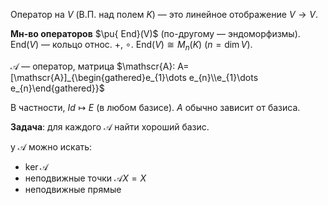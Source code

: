 Оператор на $V$ (В.П. над полем $K$) — это линейное отображение $V→V$. 

**Мн-во операторов** $\pu{ End}(V)$ (по-другому — эндоморфизмы). $\mathrm{End}(V)$ — кольцо относ. $+,\ \circ$. $\mathrm{End}(V)\cong M_{n}(K)$ ($n=\dim V$).

$\mathscr{A}$ — оператор, матрица $\mathscr{A}: A=[\mathscr{A}]_{\begin{gathered}e_{1}\dots e_{n}\\e_{1}\dots e_{n}\end{gathered}}$

В частности, $Id \mapsto E$ (в любом базисе). $A$ обычно зависит от базиса.

**Задача**: для каждого $\mathscr{A}$ найти хороший базис.

у $\mathscr{A}$ можно искать:
* $\ker \mathscr{A}$
* неподвижные точки $\mathscr{A}X = X$
* неподвижные прямые 

